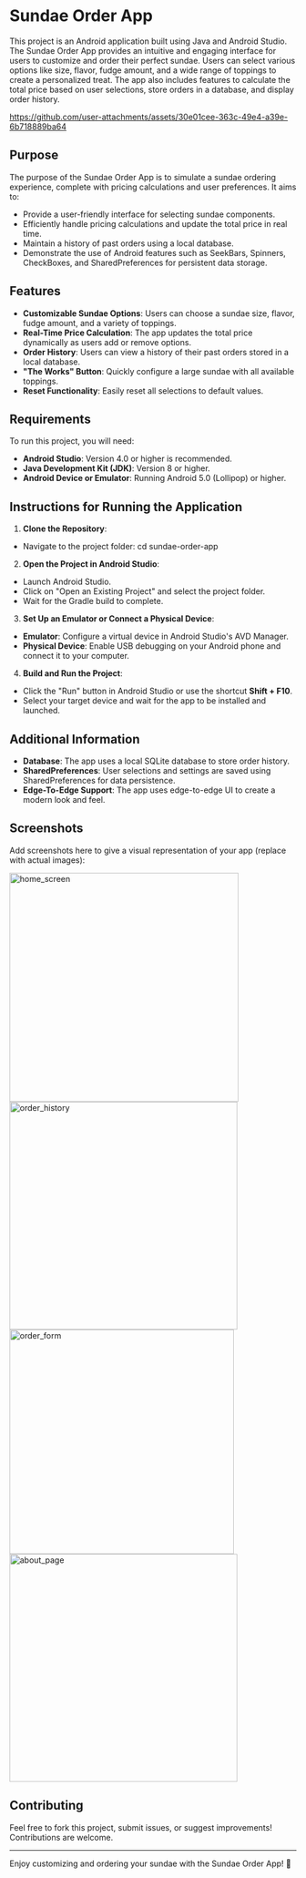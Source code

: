 # Sundae Order App

This project is an Android application built using Java and Android Studio. The Sundae Order App provides an intuitive and engaging interface for users to customize and order their perfect sundae. Users can select various options like size, flavor, fudge amount, and a wide range of toppings to create a personalized treat. The app also includes features to calculate the total price based on user selections, store orders in a database, and display order history.



https://github.com/user-attachments/assets/30e01cee-363c-49e4-a39e-6b718889ba64



## Purpose

The purpose of the Sundae Order App is to simulate a sundae ordering experience, complete with pricing calculations and user preferences. It aims to:
- Provide a user-friendly interface for selecting sundae components.
- Efficiently handle pricing calculations and update the total price in real time.
- Maintain a history of past orders using a local database.
- Demonstrate the use of Android features such as SeekBars, Spinners, CheckBoxes, and SharedPreferences for persistent data storage.

## Features

- **Customizable Sundae Options**: Users can choose a sundae size, flavor, fudge amount, and a variety of toppings.
- **Real-Time Price Calculation**: The app updates the total price dynamically as users add or remove options.
- **Order History**: Users can view a history of their past orders stored in a local database.
- **"The Works" Button**: Quickly configure a large sundae with all available toppings.
- **Reset Functionality**: Easily reset all selections to default values.

## Requirements

To run this project, you will need:

- **Android Studio**: Version 4.0 or higher is recommended.
- **Java Development Kit (JDK)**: Version 8 or higher.
- **Android Device or Emulator**: Running Android 5.0 (Lollipop) or higher.

## Instructions for Running the Application

1. **Clone the Repository**:
- Navigate to the project folder: cd sundae-order-app

2. **Open the Project in Android Studio**:
- Launch Android Studio.
- Click on "Open an Existing Project" and select the project folder.
- Wait for the Gradle build to complete.

3. **Set Up an Emulator or Connect a Physical Device**:
- **Emulator**: Configure a virtual device in Android Studio's AVD Manager.
- **Physical Device**: Enable USB debugging on your Android phone and connect it to your computer.

4. **Build and Run the Project**:
- Click the "Run" button in Android Studio or use the shortcut **Shift + F10**.
- Select your target device and wait for the app to be installed and launched.

## Additional Information

- **Database**: The app uses a local SQLite database to store order history.
- **SharedPreferences**: User selections and settings are saved using SharedPreferences for data persistence.
- **Edge-To-Edge Support**: The app uses edge-to-edge UI to create a modern look and feel.

## Screenshots

Add screenshots here to give a visual representation of your app (replace with actual images):

<img width="402" alt="home_screen" src="https://github.com/user-attachments/assets/f69ae21b-f402-4170-9835-c3990be5924d">
<img width="400" alt="order_history" src="https://github.com/user-attachments/assets/21fb3a92-159a-4711-bee9-45b44eaafb75">
<img width="394" alt="order_form" src="https://github.com/user-attachments/assets/7984eebc-b3d3-41f1-98b5-97887606ac3e">
<img width="400" alt="about_page" src="https://github.com/user-attachments/assets/0cbf8b1a-3362-450d-a53c-d34e0df97eca">

## Contributing

Feel free to fork this project, submit issues, or suggest improvements! Contributions are welcome.

---

Enjoy customizing and ordering your sundae with the Sundae Order App! 🍦
